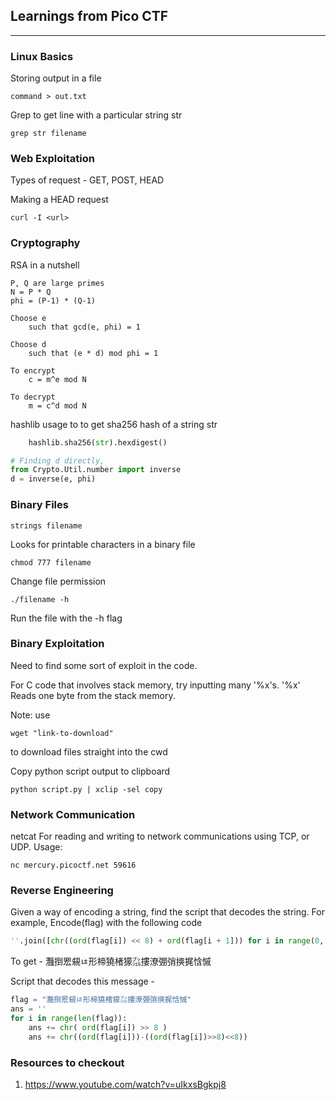 ## Learnings from Pico CTF

---

### Linux Basics

Storing output in a file

	command > out.txt  

Grep to get line with a particular string str

	grep str filename

### Web Exploitation

Types of request - GET, POST, HEAD

Making a HEAD request

	curl -I <url>

### Cryptography

RSA in a nutshell

```
P, Q are large primes
N = P * Q
phi = (P-1) * (Q-1)

Choose e
	such that gcd(e, phi) = 1

Choose d
	such that (e * d) mod phi = 1

To encrypt
	c = m^e mod N

To decrypt
	m = c^d mod N
```

hashlib usage to to get sha256 hash of a string str
```py
	hashlib.sha256(str).hexdigest()
```

```py
# Finding d directly,
from Crypto.Util.number import inverse
d = inverse(e, phi)
```

### Binary Files
	strings filename  

Looks for printable characters in a binary file

	chmod 777 filename

Change file permission

	./filename -h

Run the file with the -h flag


### Binary Exploitation
Need to find some sort of exploit in the code.

For C code that involves stack memory, try inputting many '%x's.
'%x' Reads one byte from the stack memory.

Note: use 

	wget "link-to-download"

to download files straight into the cwd

Copy python script output to clipboard

	python script.py | xclip -sel copy

### Network Communication
netcat
For reading and writing to network communications using TCP, or UDP.
Usage:

	nc mercury.picoctf.net 59616


### Reverse Engineering
Given a way of encoding a string, find the script that decodes the string.
For example,
Encode(flag) with the following code
```py
''.join([chr((ord(flag[i]) << 8) + ord(flag[i + 1])) for i in range(0, len(flag), 2)])
```
To get - 灩捯䍔䙻ㄶ形楴獟楮獴㌴摟潦弸弰摤捤㤷慽

Script that decodes this message -
```py
flag = "灩捯䍔䙻ㄶ形楴獟楮獴㌴摟潦弸弰摤捤㤷慽"
ans = ''
for i in range(len(flag)):
	ans += chr( ord(flag[i]) >> 8 )
	ans += chr((ord(flag[i]))-((ord(flag[i])>>8)<<8))
```


### Resources to checkout

1. https://www.youtube.com/watch?v=uIkxsBgkpj8



